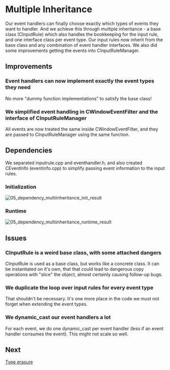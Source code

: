 # Multiple Inheritance
Our event handlers can finally choose exactly which types of events they want to handler. And we achieve this through multiple inheritance - a base class (CInputRule) which also handles the bookkeeping for the input rule, and one interface class per event type. Our input rules now inherit from the base class and any combination of event handler interfaces.
We also did some improvements getting the events into CInputRuleManager.
## Improvements
### Event handlers can now implement exactly the event types they need
No more "dummy function implementations" to satisfy the base class!
### We simplified event handling in CWindowEventFilter and the interface of CInputRuleManager
All events are now treated the same inside CWindowEventFilter, and they are passed to CInputRuleManager using the same function.
## Dependencies
We separated inputrule.cpp and eventhandler.h, and also created CEventInfo (eventinfo.cpp) to simplify passing event information to the input rules.
### Initialization
![05_dependency_multiinheritance_init_result](https://github.com/Asperamanca/cpp_eventhandler/assets/59048940/f414141d-a22d-48b3-931e-506e7af52ea0)

### Runtime
![05_dependency_multiinheritance_runtime_result](https://github.com/Asperamanca/cpp_eventhandler/assets/59048940/d84a65e0-13bd-46d8-bbf5-ee5a0fa0e84d)

## Issues
### CInputRule is a weird base class, with some attached dangers
CInputRule is used as a base class, but works like a concrete class. It can be instantiated on it's own, that that could lead to dangerous copy operations with "slice" the object, almost certainly causing follow-up bugs.
### We duplicate the loop over input rules for every event type
That shouldn't be necessary. It's one more place in the code we must not forget when extending the event types.
### We dynamic_cast our event handlers a lot
For each event, we do one dynamic_cast per event handler (less if an event handler consumes the event). This might not scale so well.
## Next
[Type erasure](../06_typeerasure/TYPEERASURE.md)
